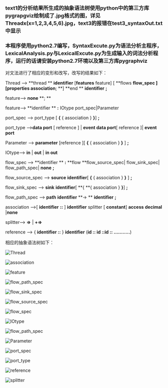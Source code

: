 ### 	text1的分析结果所生成的抽象语法树使用python中的第三方库pygrapgviz绘制成了.jpg格式的图，详见Threadx(x=1,2,3,4,5,6).jpg，text3的报错在test3_syntaxOut.txt中显示
### 	本程序使用python2.7编写，SyntaxExcute.py为语法分析主程序，LexicalAnalysis.py与LexicalExcute.py为生成输入的词法分析程序，运行的话请安装python2.7环境以及第三方库pygraphviz



对文法进行了相应的变形和改写，改写的结果如下：

Thread --> **thread ** **identifier** \[**features** feature\] \[ **flows **flow_spec \] \[**properties** association**; **\] **end ** **identifier**  **;**

feature--> **none** **; **

feature-->  **identifier ** **:** IOtype port_spec|Parameter

port_spec --> port_type [ **{** { association } **}**] **;**

port_type -->**data port** [ reference ] | **event data port**[ reference ]| **event port**

Parameter --> **parameter** \[reference \][ **{** { association } **}** ] **;**

IOtype--> **in** | **out** | **in out** 

flow_spec --> **identifier ** **:** **flow **flow_source_spec| flow_sink_spec| flow_path_spec| **none** **;**

flow_source_spec --> **source** **identifier**[ **{** { association } **}** ] **;**

flow_sink_spec --> **sink** **identifier**[ **{ **{ association } **}**] **;**

flow_path_spec --> **path** **identifier** **-> ** **identifier** **;**

association -->[ **identifier** **::** ] **identifier** splitter [ **constant**] **access** **decimal** |**none**

splitter--> **=>** | **+=>** 

reference --> { **identifier ::** }  **identifier** (**id :: id ::id :: ………..**)

相应的抽象语法树如下：

![Thread](https://github.com/comma01/PythonCompiler/tree/master/%E8%AF%AD%E6%B3%95%E5%88%86%E6%9E%90/SyntaxTree/Thread.png)

![association](.\SyntaxTree\association.png)

![feature](.\SyntaxTree\feature.png)

![flow_path_spec](.\SyntaxTree\flow_path_spec.png)

![flow_sink_spec](.\SyntaxTree\flow_sink_spec.png)

![flow_source_spec](.\SyntaxTree\flow_source_spec.png)

![flow_spec](.\SyntaxTree\flow_spec.png)

![IOtype](.\SyntaxTree\IOtype.png)

![flow_path_spec](.\SyntaxTree\flow_path_spec.png)

![Parameter](.\SyntaxTree\Parameter.png)

![port_spec](.\SyntaxTree\port_spec.png)

![port_type](.\SyntaxTree\port_type.png)

![reference](.\SyntaxTree\reference.png)

![splitter](.\SyntaxTree\splitter.png)

